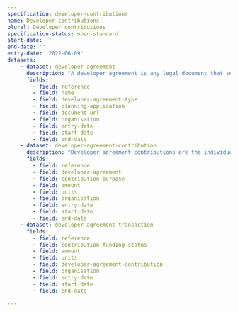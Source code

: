 ```yaml
---
specification: developer-contributions
name: Developer contributions
plural: Developer contributions
specification-status: open-standard
start-date: ''
end-date: ''
entry-date: '2022-06-09'
datasets:
    - dataset: developer-agreement
      description: "A developer agreement is any legal document that secures contributions from a development for infrastructure or affordable housing (including section 106 planning obligations and section 278 agreements), or any demand notice for CIL."
      fields:
        - field: reference
        - field: name
        - field: developer-agreement-type
        - field: planning-application
        - field: document-url
        - field: organisation
        - field: entry-date
        - field: start-date
        - field: end-date
    - dataset: developer-agreement-contribution
      description: "Developer agreement contributions are the individual obligations or sums within an agreement, assigned to particular purposes such as affordable housing."
      fields:
        - field: reference
        - field: developer-agreement
        - field: contribution-purpose
        - field: amount
        - field: units
        - field: organisation
        - field: entry-date
        - field: start-date
        - field: end-date
    - dataset: developer-agreement-transaction
      fields:
        - field: reference
        - field: contribution-funding-status
        - field: amount
        - field: units
        - field: developer-agreement-contribution
        - field: organisation
        - field: entry-date
        - field: start-date
        - field: end-date

---
```

